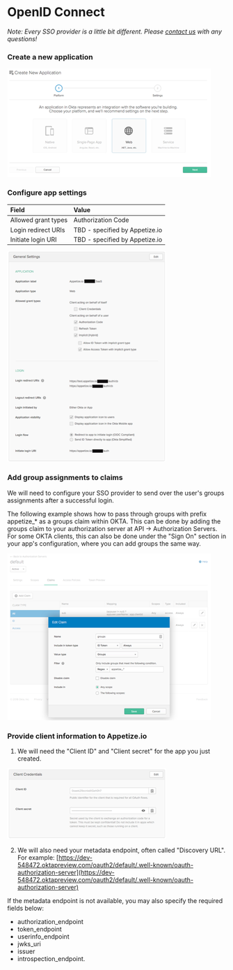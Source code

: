 # OpenID Connect

_Note: Every SSO provider is a little bit different. Please_ [_contact us_](mailto:hello@appetize.io) _with any questions!_

### Create a new application

![Example creating new &quot;Web&quot; application in OKTA](../../.gitbook/assets/image.png)

### Configure app settings

| Field | Value |
| :--- | :--- |
| Allowed grant types | Authorization Code |
| Login redirect URIs | TBD - specified by Appetize.io |
| Initiate login URI | TBD - specified by Appetize.io |

![Example app settings in OKTA](../../.gitbook/assets/image%20%281%29.png)

### Add group assignments to claims

We will need to configure your SSO provider to send over the user's groups assignments after a successful login. 

The following example shows how to pass through groups with prefix appetize\_\* as a groups claim within OKTA. This can be done by adding the groups claim to your authorization server at API -&gt; Authorization Servers. For some OKTA clients, this can also be done under the "Sign On" section in your app's configuration, where you can add groups the same way. 

![Example including appetize\_\* group assignments claim in OKTA](../../.gitbook/assets/image%20%282%29.png)



### **Provide client information to Appetize.io**

1. We will need the "Client ID" and "Client secret" for the app you just created. 

![](../../.gitbook/assets/image%20%283%29.png)

2. We will also need your metadata endpoint, often called "Discovery URL". For example: [https://dev-548472.oktapreview.com/oauth2/default/.well-known/oauth-authorization-server](https://dev-548472.oktapreview.com/oauth2/default/.well-known/oauth-authorization-server)

If the metadata endpoint is not available, you may also specify the required fields below:

* authorization\_endpoint
* token\_endpoint
* userinfo\_endpoint
* jwks\_uri
* issuer
* introspection\_endpoint. 

